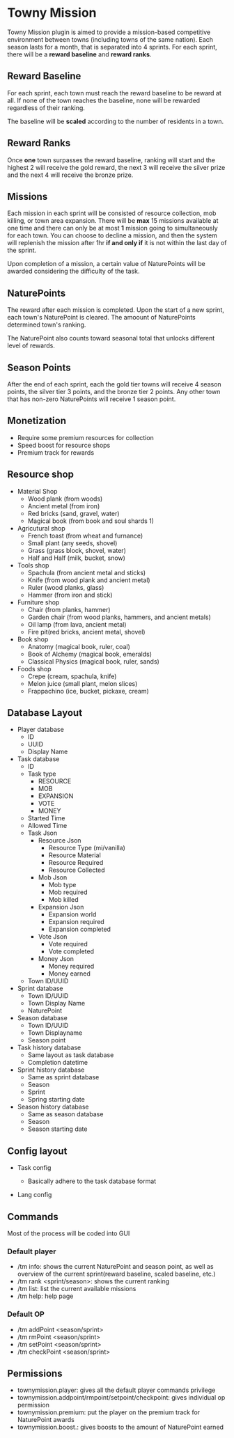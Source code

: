 # Towny Mission
Towny Mission plugin is aimed to provide a mission-based competitive environment between towns (including towns of the same nation). Each season lasts for a month, that is separated into 4 sprints. For each sprint, there will be a **reward baseline** and **reward ranks**.

## Reward Baseline
For each sprint, each town must reach the reward baseline to be reward at all. If none of the town reaches the baseline, none will be rewarded regardless of their ranking. 

The baseline will be **scaled** according to the number of residents in a town.

## Reward Ranks 
Once **one** town surpasses the reward baseline, ranking will start and the highest 2 will receive the gold reward, the next 3 will receive the silver prize and the next 4 will receive the bronze prize.

## Missions
Each mission in each sprint will be consisted of resource collection, mob killing, or town area expansion. There will be **max** 15 missions available at one time and there can only be at most **1** mission going to simultaneously for each town. You can choose to decline a mission, and then the system will replenish the mission after 1hr **if and only if** it is not within the last day of the sprint.

Upon completion of a mission, a certain value of NaturePoints will be awarded considering the difficulty of the task.

## NaturePoints
The reward after each mission is completed. Upon the start of a new sprint, each town's NaturePoint is cleared. The amoount of NaturePoints determined town's ranking.

The NaturePoint also counts toward seasonal total that unlocks different level of rewards.

## Season Points
After the end of each sprint, each the gold tier towns will receive 4 season points, the silver tier 3 points, and the bronze tier 2 points. Any other town that has non-zero NaturePoints will receive 1 season point.

## Monetization
- Require some premium resources for collection
- Speed boost for resource shops
- Premium track for rewards

## Resource shop
- Material Shop
    - Wood plank (from woods)
    - Ancient metal (from iron)
    - Red bricks (sand, gravel, water)
    - Magical book (from book and soul shards 1)
- Agricutural shop
    - French toast (from wheat and furnance)
    - Small plant (any seeds, shovel)
    - Grass (grass block, shovel, water)
    - Half and Half (milk, bucket, snow)
- Tools shop
    - Spachula (from ancient metal and sticks)
    - Knife (from wood plank and ancient metal)
    - Ruler (wood planks, glass)
    - Hammer (from iron and stick)
- Furniture shop
    - Chair (from planks, hammer)
    - Garden chair (from wood planks, hammers, and ancient metals)
    - Oil lamp (from lava, ancient metal)
    - Fire pit(red bricks, ancient metal, shovel)
- Book shop
    - Anatomy (magical book, ruler, coal)
    - Book of Alchemy (magical book, emeralds)
    - Classical Physics (magical book, ruler, sands)
- Foods shop
    - Crepe (cream, spachula, knife)
    - Melon juice (small plant, melon slices)
    - Frappachino (ice, bucket, pickaxe, cream)
  
## Database Layout
- Player database
  - ID
  - UUID
  - Display Name
- Task database
  - ID
  - Task type
    - RESOURCE
    - MOB
    - EXPANSION
    - VOTE
    - MONEY
  - Started Time
  - Allowed Time
  - Task Json
    - Resource Json
      - Resource Type (mi/vanilla)
      - Resource Material
      - Resource Required
      - Resource Collected
    - Mob Json
      - Mob type
      - Mob required
      - Mob killed
    - Expansion Json
      - Expansion world
      - Expansion required
      - Expansion completed
    - Vote Json
      - Vote required
      - Vote completed
    - Money Json
      - Money required
      - Money earned
  - Town ID/UUID
- Sprint database
  - Town ID/UUID
  - Town Display Name
  - NaturePoint
- Season database
  - Town ID/UUID
  - Town Displayname
  - Season point
- Task history database
  - Same layout as task database
  - Completion datetime
- Sprint history database
  - Same as sprint database
  - Season
  - Sprint
  - Spring starting date
- Season history database
  - Same as season database
  - Season
  - Season starting date
  
## Config layout
- Task config
  - Basically adhere to the task database format
  
- Lang config

## Commands
Most of the process will be coded into GUI
### Default player
- /tm info: shows the current NaturePoint and season point, as well as overview of the current sprint(reward baseline, scaled baseline, etc.)
- /tm rank <sprint/season>: shows the current ranking
- /tm list: list the current available missions
- /tm help: help page

### Default OP
- /tm addPoint <townName> <season/sprint>
- /tm rmPoint <townName> <season/sprint>
- /tm setPoint <season/sprint> 
- /tm checkPoint <townName> <season/sprint>

## Permissions
- townymission.player: gives all the default player commands privilege
- townymission.addpoint/rmpoint/setpoint/checkpoint: gives individual op permission
- townymission.premium: put the player on the premium track for NaturePoint awards
- townymission.boost.<num>: gives boosts to the amount of NaturePoint earned

